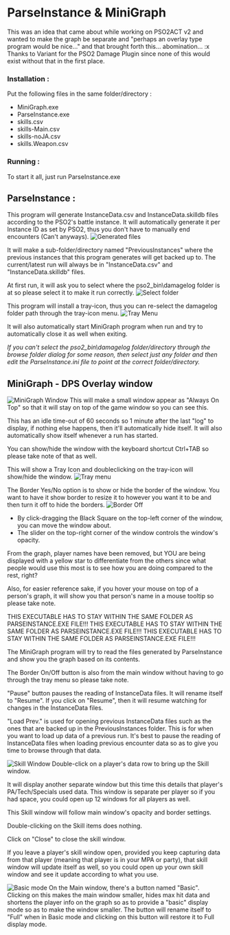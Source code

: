 # ParseInstance & MiniGraph

This was an idea that came about while working on PSO2ACT v2 and wanted to make the graph be separate and "perhaps an overlay type program would be nice..." and that brought forth this... abomination... :x
Thanks to Variant for the PSO2 Damage Plugin since none of this would exist without that in the first place.

### Installation :

Put the following files in the same folder/directory :

* MiniGraph.exe
* ParseInstance.exe
* skills.csv
* skills-Main.csv
* skills-noJA.csv
* skills.Weapon.csv

### Running :

To start it all, just run ParseInstance.exe



## ParseInstance :

This program will generate InstanceData.csv and InstanceData.skilldb files according to the PSO2's battle instance.
It will automatically generate it per Instance ID as set by PSO2, thus you don't have to manually end encounters (Can't anyways).
![Generated files](/Images/ParseInstance-GeneratedFiles.png)

It will make a sub-folder/directory named "PreviousInstances" where the previous instances that this program generates will get backed up to.
The current/latest run will always be in "InstanceData.csv" and "InstanceData.skilldb" files.


At first run, it will ask you to select where the pso2_bin\damagelog folder is at so please select it to make it run correctly.
![Select folder](/Images/ParseInstance-SelectFolder.png)

This program will install a tray-icon, thus you can re-select the damagelog folder path through the tray-icon menu.
![Tray Menu](/Images/ParseInstance-TrayMenu.png)

It will also automatically start MiniGraph program when run and try to automatically close it as well when exiting.

*If you can't select the pso2_bin\damagelog folder/directory through the browse folder dialog for some reason, then select just any folder and then edit the ParseInstance.ini file to point at the correct folder/directory.*



## MiniGraph - DPS Overlay window

![MiniGraph Window](/Images/MainWindow-BOn.png)
This will make a small window appear as "Always On Top" so that it will stay on top of the game window so you can see this.

This has an idle time-out of 60 seconds so 1 minute after the last "log" to display, if nothing else happens, then it'll automatically hide itself.
It will also automatically show itself whenever a run has started.

You can show/hide the window with the keyboard shortcut Ctrl+TAB so please take note of that as well.

This will show a Tray Icon and doubleclicking on the tray-icon will show/hide the window.
![Tray menu](/Images/MiniGraph-TrayMenu.png)

The Border Yes/No option is to show or hide the border of the window.  You want to have it show border to resize it to however you want it to be and then turn it off to hide the borders.
![Border Off](/Images/MainWindow-BOff.png)
- By click-dragging the Black Square on the top-left corner of the window, you can move the window about.
- The slider on the top-right corner of the window controls the window's opacity.

From the graph, player names have been removed, but YOU are being displayed with a yellow star to differentiate from the others since what people would use this most is to see how you are doing compared to the rest, right?

Also, for easier reference sake, if you hover your mouse on top of a person's graph, it will show you that person's name in a mouse tooltip so please take note.

THIS EXECUTABLE HAS TO STAY WITHIN THE SAME FOLDER AS PARSEINSTANCE.EXE FILE!!!
THIS EXECUTABLE HAS TO STAY WITHIN THE SAME FOLDER AS PARSEINSTANCE.EXE FILE!!!
THIS EXECUTABLE HAS TO STAY WITHIN THE SAME FOLDER AS PARSEINSTANCE.EXE FILE!!!

The MiniGraph program will try to read the files generated by ParseInstance and show you the graph based on its contents.



The Border On/Off button is also from the main window without having to go through the tray menu so please take note.

"Pause" button pauses the reading of InstanceData files.  It will rename itself to "Resume".
If you click on "Resume", then it will resume watching for changes in the InstanceData files.

"Load Prev." is used for opening previous InstanceData files such as the ones that are backed up in the PreviousInstances folder.
This is for when you want to load up data of a previous run.  It's best to pause the reading of InstanceData files when loading previous encounter data so as to give you time to browse through that data.


![Skill Window](/Images/SkillWindow.png)
Double-click on a player's data row to bring up the Skill window.

It will display another separate window but this time this details that player's PA/Tech/Specials used data.
This window is separate per player so if you had space, you could open up 12 windows for all players as well.

This Skill window will follow main window's opacity and border settings.

Double-clicking on the Skill items does nothing.

Click on "Close" to close the skill window.

If you leave a player's skill window open, provided you keep capturing data from that player (meaning that player is in your MPA or party), that skill window will update itself as well, so you could open up your own skill window and see it update according to what you use.


![Basic mode](/Images/MainWindow-Basic.png)
On the Main window, there's a button named "Basic".  Clicking on this makes the main window smaller, hides max hit data and shortens the player info on the graph so as to provide a "basic" display mode so as to make the window smaller.
The button will rename itself to "Full" when in Basic mode and clicking on this button will restore it to Full display mode.
